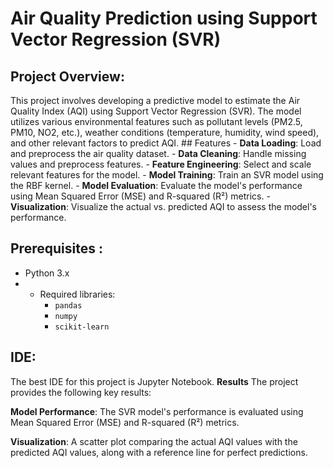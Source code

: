 # Air Quality Prediction using Support Vector Regression (SVR)
## Project Overview:
This project involves developing a predictive model to estimate the Air Quality Index (AQI) using Support Vector Regression (SVR). The model utilizes various environmental features such as pollutant levels (PM2.5, PM10, NO2, etc.), weather conditions (temperature, humidity, wind speed), and other relevant factors to predict AQI. ## Features - **Data Loading**: Load and preprocess the air quality dataset. -
**Data Cleaning**:
Handle missing values and preprocess features. - **Feature Engineering**: Select and scale relevant features for the model. - 
**Model Training**: Train an SVR model using the RBF kernel. - **Model Evaluation**: Evaluate the model's performance using Mean Squared Error (MSE) and R-squared (R²) metrics. - 
**Visualization**: Visualize the actual vs. predicted AQI to assess the model's performance. 
## Prerequisites :
- Python 3.x
- - Required libraries:
    - `pandas`
    - `numpy`
    - `scikit-learn`
## IDE:
The best IDE for this project is Jupyter Notebook.
**Results**
The project provides the following key results:

**Model Performance**: 
The SVR model's performance is evaluated using Mean Squared Error (MSE) and R-squared (R²) metrics.

**Visualization**: 
A scatter plot comparing the actual AQI values with the predicted AQI values, along with a reference line for perfect predictions.    
